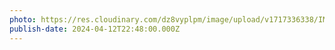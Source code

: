 ```yaml
---
photo: https://res.cloudinary.com/dz8vyplpm/image/upload/v1717336338/IMG_9530_isnuyr.jpg
publish-date: 2024-04-12T22:48:00.000Z
---
```

